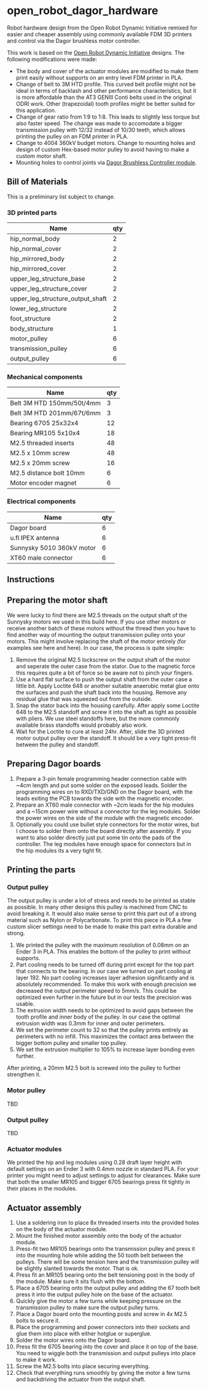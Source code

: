# open_robot_dagor_hardware

Robot hardware design from the Open Robot Dynamic Initiative remixed for easier and cheaper assembly using commonly available FDM 3D printers and control via the Dagor brushless motor controller.

This work is based on the [Open Robot Dynamic Initiative](https://github.com/open-dynamic-robot-initiative/open_robot_actuator_hardware) designs. The following modifications were made:

  - The body and cover of the actuator modules are modified to make them print easily without supports on an entry level FDM printer in PLA.
  - Change of belt to 3M HTD profile. This curved belt profile might not be ideal in terms of backlash and other performance characteristics, but it is more affordable than the AT3 GENIII Conti belts used in the original ODRI work. Other (trapezoidal) tooth profiles might be better suited for this application.
  - Change of gear ratio from 1:9 to 1:8. This leads to slightly less torque but also faster speed. The change was made to accomodate a bigger transmission pulley with 12/32 instead of 10/30 teeth, which allows printing the pulley on an FDM printer in PLA.
  - Change to 4004 360kV budget motors. Change to mounting holes and design of custom Hex-based motor pulley to avoid having to make a custom motor shaft.
  - Mounting holes to control joints via [Dagor Brushless Controller module](https://www.dagor.dev). 

## Bill of Materials

This is a preliminary list subject to change.

### 3D printed parts

| Name 							  | qty |
| --- | --- |
| hip_normal_body					| 2 |
| hip_normal_cover					| 2 |
| hip_mirrored_body					| 2 |
| hip_mirrored_cover				| 2 |
| upper_leg_structure_base			| 2 |
| upper_leg_structure_cover			| 2 |
| upper_leg_structure_output_shaft	| 2 |
| lower_leg_structure				| 2 |
| foot_structure					| 2 |
| body_structure					| 1 |
| motor_pulley						| 6 |
| transmission_pulley				| 6 |
| output_pulley						| 6 |

### Mechanical components

| Name 							| qty  |
| --- | --- |
| Belt 3M HTD 150mm/50t/4mm 	| 3    |
| Belt 3M HTD 201mm/67t/6mm		| 3    |
| Bearing 6705 25x32x4			| 12   |
| Bearing MR105 5x10x4			| 18   |
| M2.5 threaded inserts			| 48   |
| M2.5 x 10mm screw				| 48   |
| M2.5 x 20mm screw				| 16   |
| M2.5 distance bolt 10mm		| 6    |
| Motor encoder magnet   		| 6    |

### Electrical components

| Name 							| qty  |
| --- | --- |
| Dagor board 					| 6    |
| u.fl IPEX antenna  			| 6    |
| Sunnysky 5010 360kV motor		| 6    |
| XT60 male connector			| 6    |


## Instructions

## Preparing the motor shaft

We were lucky to find there are M2.5 threads on the output shaft of the Sunnysky motors we used in this build here. If you use other motors or receive another batch of these motors without the thread then you have to find another way of mounting the output transmission pulley onto your motors. This might involve replacing the shaft of the motor entirely (for examples see here and here). In our case, the process is quite simple:

 1. Remove the original M2.5 lockscrew on the output shaft of the motor and seperate the outer case from the stator. Due to the magnetic force this requires quite a bit of force so be aware not to pinch your fingers.
 2. Use a hard flat surface to push the output shaft from the outer case a little bit. Apply Loctite 648 or another suitable anaerobic metal glue onto the surfaces and push the shaft back into the housing. Remove any residual glue that was squeezed out from the outside.
 3. Snap the stator back into the housing carefully. After apply some Loctite 648 to the M2.5 standoff and screw it into the shaft as tight as possible with pliers. We use steel standoffs here, but the more commonly available brass standoffs would probably also work.
 4. Wait for the Loctite to cure at least 24hr. After, slide the 3D printed motor output pulley over the standoff. It should be a very tight press-fit between the pulley and standoff.


## Preparing Dagor boards

 1. Prepare a 3-pin female programming header connection cable with ~4cm length and put some solder on the exposed leads. Solder the programming wires on to RXD/TXD/GND on the Dagor board, with the leads exiting the PCB towards the side with the magnetic encoder. 
 2.  Prepare an XT60 male connector with ~2cm leads for the hip modules and a ~15cm power wire without a connector for the leg modules. Solder the power wires on the side of the module with the magnetic encoder.
 3. Optionally you could use bullet style connectors for the motor wires, but I choose to solder them onto the board directly after assembly. If you want to also solder directly just put some tin onto the pads of the controller. The leg modules have enough space for connectors but in the hip modules its a very tight fit.

## Printing the parts

### Output pulley

The output pulley is under a lot of stress and needs to be printed as stable as possible. In many other designs this pulley is machined from CNC to avoid breaking it. It would also make sense to print this part out of a strong material such as Nylon or Polycarbonate. To print this piece in PLA a few custom slicer settings need to be made to make this part extra durable and strong.

1. We printed the pulley with the maximum resolution of 0.08mm on an Ender 3 in PLA. This enables the bottom of the pulley to print without supports.
2. Part cooling needs to be turned off during print except for the top part that connects to the bearing. In our case we turned on part cooling at layer 192. No part cooling increases layer adhesion significantly and is absolutely recommended. To make this work with enough precision we decreased the output perimeter speed to 5mm/s. This could be optimized even further in the future but in our tests the precision was usable.
3. The extrusion width needs to be optimized to avoid gaps between the tooth profile and inner body of the pulley. In our case the optimal extrusion width was 0.3mm for inner and outer perimeters.
4. We set the perimeter count to 32 so that the pulley prints entirely as perimeters with no infill. This maximizes the contact area between the bigger bottom pulley and smaller top pulley.
5. We set the extrusion multiplier to 105% to increase layer bonding even further.

After printing, a 20mm M2.5 bolt is screwed into the pulley to further strengthen it.

### Motor pulley
TBD

### Output pulley
TBD

### Actuator modules

We printed the hip and leg modules using 0.28 draft layer height with default settings on an Ender 3 with 0.4mm nozzle in standard PLA. For your printer you might need to adjust settings to adjust for clearances. Make sure that both the smaller MR105 and bigger 6705 bearings press fit tightly in their places in the modules.

## Actuator assembly

1. Use a soldering iron to place 8x threaded inserts into the provided holes on the body of the actuator module.
2. Mount the finished motor assembly onto the body of the actuator module.
3. Press-fit two MR105 bearings onto the transmission pulley and press it into the mounting hole while adding the 50 tooth belt between the pulleys. There will be some tension here and the transmission pulley will be slightly slanted towards the motor. That is ok.
4. Press fit an MR105 bearing onto the belt tensioning post in the body of the module. Make sure it sits flush with the bottom.
5. Place a 6705 bearing onto the output pulley and adding the 67 tooth belt press it into the output pulley hole on the base of the actuator.
6. Quickly give the motor a few turns while keeping pressure on the transmission pulley to make sure the output pulley turns.
7. Place a Dagor board onto the mounting posts and screw in 4x M2.5 bolts to secure it.
8. Place the programming and power connectors into their sockets and glue them into place with either hotglue or superglue.
9. Solder the motor wires onto the Dagor board.
10. Press fit the 6705 bearing into the cover and place it on top of the base. You need to wiggle both the transmission and output pulleys into place to make it work.
11. Screw the M2.5 bolts into place securing everything.
12. Check that everything runs smoothly by giving the motor a few turns and backdriving the actuator from the output shaft.

